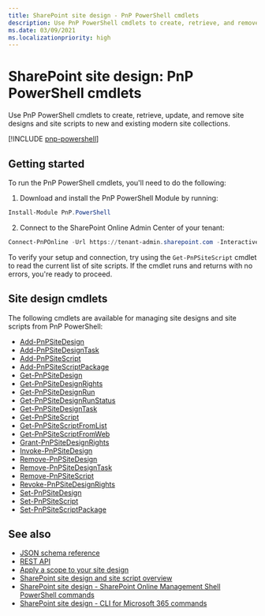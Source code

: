 ```yaml
---
title: SharePoint site design - PnP PowerShell cmdlets
description: Use PnP PowerShell cmdlets to create, retrieve, and remove site designs and site scripts.
ms.date: 03/09/2021
ms.localizationpriority: high
---
```


# SharePoint site design: PnP PowerShell cmdlets

Use PnP PowerShell cmdlets to create, retrieve, update, and remove site designs and site scripts to new and existing modern site collections.

[!INCLUDE [pnp-powershell](../../includes/snippets/open-source/pnp-powershell.md)]

## Getting started

To run the PnP PowerShell cmdlets, you'll need to do the following:

1. Download and install the PnP PowerShell Module by running:

```PowerShell
Install-Module PnP.PowerShell
```

2. Connect to the SharePoint Online Admin Center of your tenant:

```PowerShell
Connect-PnPOnline -Url https://tenant-admin.sharepoint.com -Interactive
```

To verify your setup and connection, try using the `Get-PnPSiteScript` cmdlet to read the current list of site scripts. If the cmdlet runs and returns with no errors, you're ready to proceed.

## Site design cmdlets

The following cmdlets are available for managing site designs and site scripts from PnP PowerShell:

- [Add-PnPSiteDesign](/powershell/module/sharepoint-pnp/Add-PnPSiteDesign)
- [Add-PnPSiteDesignTask](/powershell/module/sharepoint-pnp/Add-PnPSiteDesignTask)
- [Add-PnPSiteScript](/powershell/module/sharepoint-pnp/Add-PnPSiteScript)
- [Add-PnPSiteScriptPackage](/powershell/module/sharepoint-pnp/Add-PnPSiteScriptPackage)
- [Get-PnPSiteDesign](/powershell/module/sharepoint-pnp/Get-PnPSiteDesign)
- [Get-PnPSiteDesignRights](/powershell/module/sharepoint-pnp/Get-PnPSiteDesignRights)
- [Get-PnPSiteDesignRun](/powershell/module/sharepoint-pnp/Get-PnPSiteDesignRun)
- [Get-PnPSiteDesignRunStatus](/powershell/module/sharepoint-pnp/Get-PnPSiteDesignRunStatus)
- [Get-PnPSiteDesignTask](/powershell/module/sharepoint-pnp/Get-PnPSiteDesignTask)
- [Get-PnPSiteScript](/powershell/module/sharepoint-pnp/Get-PnPSiteScript)
- [Get-PnPSiteScriptFromList](/powershell/module/sharepoint-pnp/Get-PnPSiteScriptFromList)
- [Get-PnPSiteScriptFromWeb](/powershell/module/sharepoint-pnp/Get-PnPSiteScriptFromWeb)
- [Grant-PnPSiteDesignRights](/powershell/module/sharepoint-pnp/Grant-PnPSiteDesignRights)
- [Invoke-PnPSiteDesign](/powershell/module/sharepoint-pnp/Invoke-PnPSiteDesign)
- [Remove-PnPSiteDesign](/powershell/module/sharepoint-pnp/Remove-PnPSiteDesign)
- [Remove-PnPSiteDesignTask](/powershell/module/sharepoint-pnp/Remove-PnPSiteDesignTask)
- [Remove-PnPSiteScript](/powershell/module/sharepoint-pnp/Remove-PnPSiteScript)
- [Revoke-PnPSiteDesignRights](/powershell/module/sharepoint-pnp/Revoke-PnPSiteDesignRights)
- [Set-PnPSiteDesign](/powershell/module/sharepoint-pnp/Set-PnPSiteDesign)
- [Set-PnPSiteScript](/powershell/module/sharepoint-pnp/Set-PnPSiteScript)
- [Set-PnPSiteScriptPackage](/powershell/module/sharepoint-pnp/Set-PnPSiteScriptPackage)

## See also

- [JSON schema reference](site-design-json-schema.md)
- [REST API](site-design-rest-api.md)
- [Apply a scope to your site design](site-design-scoping.md)
- [SharePoint site design and site script overview](site-design-overview.md)
- [SharePoint site design - SharePoint Online Management Shell PowerShell commands](site-design-powershell.md)
- [SharePoint site design - CLI for Microsoft 365 commands](site-design-o365cli.md)
